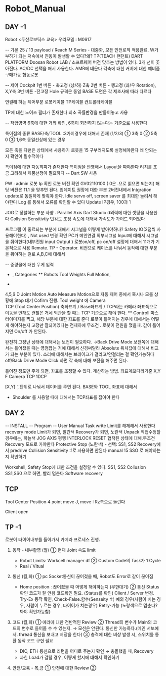 # Robot_Manual
## DAY -1 
Robot
<두산로보틱스 교육>
우리모델 : M0617

-- 기본
25 / 13 payload / Reach
M Series - 대중화, 모든 안전로직 적용완료. 
W가 부하가 되는 
저속에서 진동이 발생할 수 있다?왜?
TP(TEACH 팬던트) 
DART PLATFORM 
Doosan Robot LAB / 소프트웨어 버전 맞추는 방법이 있다.
3개 선이 꽃아진다.
AC/DC 선택을 해서 사용한다. 
AMR에 태운다
각축에 대한 커버에 대한 예비품 구매가능
협동로봇

-- 제어
Cockpit 
1번 버튼 - 축고정 (상/하) Z축
2번 버튼 - 행고정 (좌/우 Rotation), X,Y축 
3번 버튼 -전고정 
Hole 규격은 동일
BASE 도면은 각 제조사에 따라 다르다 

연결해 하는 제어부분
로봇케이블
TP케이블
컨트롤러케이블

TP에 대한 노이즈 필터가 존재한다
최소 곡률반경을 만들어놓고 사용

-- 작업영역 
6축에 대한 거리 확인, 6축이 회전하지 않는다는 기준으로 사용한다

특이점의 종류
BASE/축/TOOL
:3가지경우에 대해서 존재
(1/2/3)
① 3축 0
② 5축 0
③ 1,6축 동일선상에 있는 경우 

모든 축을 다뻗은 상태에서 사용하기
로봇을 15 구부러지도록 설정해야한다 
왜 안되는지 확인이 필수적이다 

특이점에 대한 자동회피가 존재한다
특이점을 반영해서 Layout을 짜야한다
리치를 조금 고려해서 제품선정이 필요하다 
-- Dart SW 사용
 
PW : admin
로봇 Ip 확인 
로봇 버전 확인 GV02110100 ( 0은 .으로 읽으면 되는지) 해당 버전은 11.1 을 맞추면 된다. 
업데이트 권장에 대한 부분 2버전내에서 Intgration update로 동일하게 맞춰야 한다. 
Idle servo off,
screen saver 를 최대한 늘려서 해야한다
Log 를 통해서 오류를 확인할 수 있다 
Update
IP경우, 100과 1

JOG로 정렬하는 부분 사양 . Parallel  Axis
Dart Studio d외력에 대한 셋팅을 사용한다
Collsion Sensitivtiy 민감도 조정
속도에 대해서 가속도가 가이드 되어있다

프로그램 이 종료되는 부분에 대해서 
시그널을 어떻게 받아야하나?
Safety IO(2점씩 사용해야한다) , Not used 변경 확인
PC가 메인연결 
외부시그널 Input에 대해서 시그널을 줘야한다(내부전원 input Output ) 
로봇on/off, pc on/off 
설정에 대해서 11개가 기본적으로 사용
Remote.
TP - Operator. 
비전으로 케이스를 나눠서 동작에 대한 부분을 줘야하는 걸로
A,B,C에 대해서 

-- 중량물에 대한 무게 입력
+ , Categories
** Robots 
Tool Weights 
Full Motion, 
*

4,5,6 D Joint Motion
Auto Measure Motion으로 자동 제어 중에서 혹시나 모를 상황에 Stop 대기 
Cofirm 진행.
Tool weight 에 Camera  
TCP (Tool Center Position) 
축좌표계 / Base좌표계 / TCP라는 카메라 좌표쪽으로 이동을 안해도 괜찮은 거네
외관을 할 때는 TCP 기준으로 해야 한다. 
**
Controll 
마스터이미지를 찍고, 해당 부분에 대한 좌표를 준다 
로봇이 틀어지는 경우에 대해서는 어떻게 해야하는지 
고정만 잘되어있다는 전제하에 무조건 . 
로봇이 전원을 껐을때. 값이 틀어지면 On/off 가 안된다. 

완전히 고장난 상태에 대해서는 보전이 필요하다. →Back Drive Mode 
보전쪽에 대해서는 틀어졌을 때는 영점잡는 거에 대해서 신경써달라 
Absolute 위치값에 대해서 비교가 되는 부분이 있다. 
소리에 대해서는 브레이크가 걸리고/안걸리는 걸 확인가능하다 
off/Back Drive Mode Click 
하면 각 축에 대해 보전을 해주면 된다.

틀어진 정도만 주게 되면, 좌표를 조정할 수 있다. 
계산하는 방법. 좌표계꼬다리기준 X,Y F
Camera TCP 1DCP

[X,Y] ','단위로 나눠서 데이터를 주면 된다. 
BASE와 TOOL 좌표에 대해서 

* Shoulder 를 사용할 때에 대해서는 TCP좌표를 잡아야 한다

## DAY 2
-- INSTALL
-- Program
-- User Manual 
Task write 
Limit를 해제해서 사용한다 recovery mode
Limit가 되면, 빨간색
Recovery가 되면, 노란색 
Unpack 
직접수정할 경우에는, 하늘색
JOG AXIS 평행
INTERLOCK RESET 
협착된 상태에 대해.무조건 Recovery 모드로 가야한다
Protective Stop (노란색) - 선택: SS1, SS2
Recovery에서 predrive
Collision Sensitivity :1로 사용하면 안된다
manual 15 SSO 로 해야하는지 확인하기 

Workshell, Safety Stop에 대한 조건을 설정할 수 있다. 
SS1, SS2
Collusion SS1,SS0 으로 하면, 빨리 멈춘다
Software recovery

## TCP
Tool Center Position 
4 point
move J, move l
Rz축으로 돌린다 

Client open 


## TP -1 
로봇이 타이어내부를 들어가서 카메라 프로세스 진행. 

1. 동작 - 내부촬영 (월)
   ① 현재 Joint 속도 limit
   - Robot Limits: Workcell manager df
   ② Custom Code의 Task가 1 Cycle
   - Real / Vitual
   
2. 통신 (월,화)
   ① pc Socket통신이 끊어졌을 때, Robot도 Error로 같이 끊어짐
   - Home position : 끊어졌을 때 어떻게 해야하는지 (무한대기) 
   ② 통신 Status 확인 코드가 잘 안됨
     코드확인 필요.  (Status를 확인) Client / Server 변경. Try-Ex 동작 확인, Check-False.함수(Senseity ↑)
     예외 경우(사람이 치는 경우, 사람이 누르는 경우, 타이어가 치는경우) Retry-가능 (노랑색으로 멈춘다? 봐야 확인가능함) 
     
4. 코드 (월,화)
   ① 에러에 대한 전반적인 Review
   ② Thread의 변수가 Main의 코드의 변수로 들어올 수 수 있는지. → 모션은 안된다. 통신만 가능하다.(메인 서보에서. thread 통신을 보내고 저장을 한다)
   ③ 충격에 대한 비상 발생 시, 스위치를 통환 동작 코드 구현 필요
   - DIO, ETH 통신으로 리턴을 어디로 주는지 확인 → 충돌했을 때, Recovery
   - 과한 Load가 걸릴 경우, 어떻게 할지에 대해서 확인하기 
   
6. 안전/교육  - 목,금
   ① 안전에 대한 Review
   ② 
